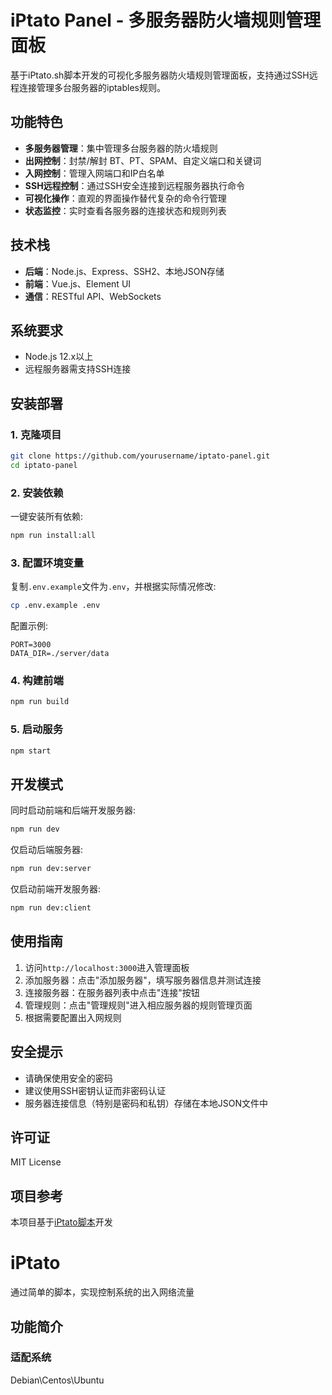 # iPtato Panel - 多服务器防火墙规则管理面板

基于iPtato.sh脚本开发的可视化多服务器防火墙规则管理面板，支持通过SSH远程连接管理多台服务器的iptables规则。

## 功能特色

- **多服务器管理**：集中管理多台服务器的防火墙规则
- **出网控制**：封禁/解封 BT、PT、SPAM、自定义端口和关键词
- **入网控制**：管理入网端口和IP白名单
- **SSH远程控制**：通过SSH安全连接到远程服务器执行命令
- **可视化操作**：直观的界面操作替代复杂的命令行管理
- **状态监控**：实时查看各服务器的连接状态和规则列表

## 技术栈

- **后端**：Node.js、Express、SSH2、本地JSON存储
- **前端**：Vue.js、Element UI
- **通信**：RESTful API、WebSockets

## 系统要求

- Node.js 12.x以上
- 远程服务器需支持SSH连接

## 安装部署

### 1. 克隆项目

```bash
git clone https://github.com/yourusername/iptato-panel.git
cd iptato-panel
```

### 2. 安装依赖

一键安装所有依赖:

```bash
npm run install:all
```

### 3. 配置环境变量

复制`.env.example`文件为`.env`，并根据实际情况修改:

```bash
cp .env.example .env
```

配置示例:

```
PORT=3000
DATA_DIR=./server/data
```

### 4. 构建前端

```bash
npm run build
```

### 5. 启动服务

```bash
npm start
```

## 开发模式

同时启动前端和后端开发服务器:

```bash
npm run dev
```

仅启动后端服务器:

```bash
npm run dev:server
```

仅启动前端开发服务器:

```bash
npm run dev:client
```

## 使用指南

1. 访问`http://localhost:3000`进入管理面板
2. 添加服务器：点击"添加服务器"，填写服务器信息并测试连接
3. 连接服务器：在服务器列表中点击"连接"按钮
4. 管理规则：点击"管理规则"进入相应服务器的规则管理页面
5. 根据需要配置出入网规则

## 安全提示

- 请确保使用安全的密码
- 建议使用SSH密钥认证而非密码认证
- 服务器连接信息（特别是密码和私钥）存储在本地JSON文件中

## 许可证

MIT License

## 项目参考

本项目基于[iPtato脚本](https://github.com/Aipblock/iPtato)开发

# iPtato
通过简单的脚本，实现控制系统的出入网络流量
## 功能简介
### 适配系统
Debian\Centos\Ubuntu


